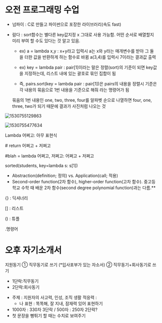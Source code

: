 # 오전 프로그래밍 수업

* 넘파이 : C로 만들고 파이썬으로 포장한 라이브러리(속도 fast)

* 람다 : sort함수는 별다른 key값지정 x 그대로 사용 가능함. 어떤 순서로 배열할지 미리 부여 할 수도 있다는 것 알고 있음. 

  * ex) a = lambda x,y : x+y라고 입력시 a는 x와 y라는 매개변수를 받아 그 둘을 더한 값을 반환하게 하는 함수로 바뀜 a(3,4)를 입력시 7이라는 결과값 출력

  * ex) key = lambda pair : pair[1]이라는 말은 정렬(sort)의 기준이 되면 key값을 지정하는데, 리스트 내에 있는 괄호로 묶인 집합이 됨

  *  즉, pairs.sort(key = lambda pair : pair[1])은 pairs의 내용을 정렬시 기준은 각 내용의 묶음으로 1번 내용을 기준으로 해줘 라는 명령어가 됨

    묶음의 1번 내용인 one, two, three, four를 알파벳 순으로 나열하면 four, one, three, two가 되기 때문에 결과가 사진처럼 나오는 것 

![1530755129863](C:\Users\정성윤\AppData\Local\Temp\1530755129863.png)

![1530755477634](C:\Users\정성윤\AppData\Local\Temp\1530755477634.png)



Lambda 어쩌고: 아무 표현식

\# return 어쩌고 + 저쩌고

\#blah = lambda 어쩌고, 저쩌고: 어쩌고 + 저쩌고

sorted(students, key=lambda s: s[1])

- Abstraction(definition; 정의) vs. Application(call; 적용)
- Second-order function(2차 함수), higher-order function(고차 함수). 중고등학교 수학 때 배운 2차 함수(second degree polynomial function)과는 다름.**



{} : 딕셔너리

[] : 리스트

() : 튜플

.명령어



# 오후 자기소개서

지원동기 ① 직무동기로 쓰기 (*입사포부가 있는 자소서) ② 직무동기+회사동기로 쓰기

- 1단락:직무동기
- 2단락:회사동기



* 주제 : 지원자의 사고력, 인성, 조직 생활 적응력 :
  * 나 표현 : 똑똑해, 잘 지내, 잠재력 있어 표현하기
* 1000자 : 330자 3단락 / 500자 : 250자 2단락?
* 첫 문장을 뻥튀기 할 때는 수치로 보여주기
